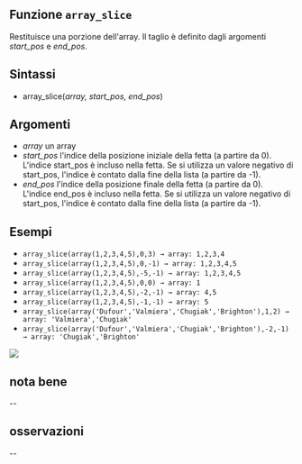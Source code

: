 ## Funzione `array_slice`

Restituisce una porzione dell'array. Il taglio è definito dagli argomenti _start_pos_ e _end_pos_.

## Sintassi

* array_slice(_array, start_pos, end_pos_)

## Argomenti

* _array_ un array
* _start_pos_ l'indice della posizione iniziale della fetta (a partire da 0). L'indice start_pos è incluso nella fetta. Se si utilizza un valore negativo di start_pos, l'indice è contato dalla fine della lista (a partire da -1).
* _end_pos_ l'indice della posizione finale della fetta (a partire da 0). L'indice end_pos è incluso nella fetta. Se si utilizza un valore negativo di start_pos, l'indice è contato dalla fine della lista (a partire da -1).

## Esempi

* `array_slice(array(1,2,3,4,5),0,3) → array: 1,2,3,4`
* `array_slice(array(1,2,3,4,5),0,-1) → array: 1,2,3,4,5`
* `array_slice(array(1,2,3,4,5),-5,-1) → array: 1,2,3,4,5`
* `array_slice(array(1,2,3,4,5),0,0) → array: 1`
* `array_slice(array(1,2,3,4,5),-2,-1) → array: 4,5`
* `array_slice(array(1,2,3,4,5),-1,-1) → array: 5`
* `array_slice(array('Dufour','Valmiera','Chugiak','Brighton'),1,2) → array: 'Valmiera','Chugiak'`
* `array_slice(array('Dufour','Valmiera','Chugiak','Brighton'),-2,-1) → array: 'Chugiak','Brighton'`


![](/img/arrays/array_slice/array_slice1.png)

## nota bene

--

## osservazioni

--